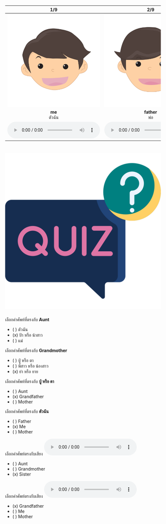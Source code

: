 <div class="carrousel">


|1/9|2/9|3/9|4/9|5/9|6/9|7/9|8/9|9/9|
| :----: | :----: | :----: | :----: | :----: | :----: | :----: | :----: | :----: |
|![](/media/img/family&#x20;members__me.svg)|![](/media/img/family&#x20;members__father.svg)|![](/media/img/family&#x20;members__mother.svg)|![](/media/img/family&#x20;members__grandmother.svg)|![](/media/img/family&#x20;members__grandfather.svg)|![](/media/img/family&#x20;members__brother.svg)|![](/media/img/family&#x20;members__sister.svg)|![](/media/img/family&#x20;members__uncle.svg)|![](/media/img/family&#x20;members__aunt.svg)|
|**me**<br>ตัวฉัน|**father**<br>พ่อ|**mother**<br>แม่|**grandmother**<br>ย่า หรือ ยาย|**grandfather**<br> ปู่ หรือ ตา|**brother**<br>พี่ชาย หรือ น้องชาย|**sister**<br>พี่สาว หรือ น้องสาว|**uncle**<br>ลุง หรือ น้าชาย|**aunt**<br>ป้า หรือ น้าสาว|
|![](/media/audio/me.mp3)|![](/media/audio/father.mp3)|![](/media/audio/mother.mp3)|![](/media/audio/grandmother.mp3)|![](/media/audio/grandfather.mp3)|![](/media/audio/brother.mp3)|![](/media/audio/sister.mp3)|![](/media/audio/uncle.mp3)|![](/media/audio/aunt.mp3)|

</div>



# ![icon](/media/icons/quiz.svg) 


 เลือกคำศัพท์ที่ตรงกับ **Aunt**
 - ( ) ตัวฉัน
 - (x) ป้า หรือ น้าสาว
 - ( ) แม่

 เลือกคำศัพท์ที่ตรงกับ **Grandmother**
 - ( )  ปู่ หรือ ตา
 - ( ) พี่สาว หรือ น้องสาว
 - (x) ย่า หรือ ยาย

 เลือกคำศัพท์ที่ตรงกับ **ปู่ หรือ ตา**
 - ( ) Aunt
 - (x) Grandfather
 - ( ) Mother

 เลือกคำศัพท์ที่ตรงกับ **ตัวฉัน**
 - ( ) Father
 - (x) Me
 - ( ) Mother

เลือกคำศัพท์ตรงกับเสียง ![](/media/audio/sister.mp3) 
 - ( ) Aunt
 - ( ) Grandmother
 - (x) Sister


เลือกคำศัพท์ตรงกับเสียง ![](/media/audio/grandfather.mp3) 
 - (x) Grandfather
 - ( ) Me
 - ( ) Mother


